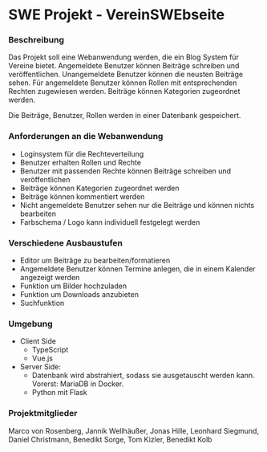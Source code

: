 # SWE Projekt - VereinSWEbseite

### Beschreibung

Das Projekt soll eine Webanwendung werden, die ein Blog System für Vereine bietet. Angemeldete Benutzer können Beiträge schreiben und veröffentlichen. Unangemeldete Benutzer können die neusten Beiträge sehen. Für angemeldete Benutzer können Rollen mit entsprechenden Rechten zugewiesen werden. Beiträge können Kategorien zugeordnet werden.

Die Beiträge, Benutzer, Rollen werden in einer Datenbank gespeichert.

### Anforderungen an die Webanwendung

- Loginsystem für die Rechteverteilung
- Benutzer erhalten Rollen und Rechte
- Benutzer mit passenden Rechte können Beiträge schreiben und veröffentlichen
- Beiträge können Kategorien zugeordnet werden
- Beiträge können kommentiert werden
- Nicht angemeldete Benutzer sehen nur die Beiträge und können nichts bearbeiten
- Farbschema / Logo kann individuell festgelegt werden

### Verschiedene Ausbaustufen

  - Editor um Beiträge zu bearbeiten/formatieren
  - Angemeldete Benutzer können Termine anlegen, die in einem Kalender angezeigt werden
  - Funktion um Bilder hochzuladen
  - Funktion um Downloads anzubieten
  - Suchfunktion

### Umgebung

- Client Side
  - TypeScript
  - Vue.js
- Server Side:
  - Datenbank wird abstrahiert, sodass sie ausgetauscht werden kann. Vorerst: MariaDB in Docker. 
  - Python mit Flask



### Projektmitglieder

Marco von Rosenberg, Jannik Wellhäußer, Jonas Hille, Leonhard Siegmund, Daniel Christmann, Benedikt Sorge, Tom Kizler, Benedikt Kolb